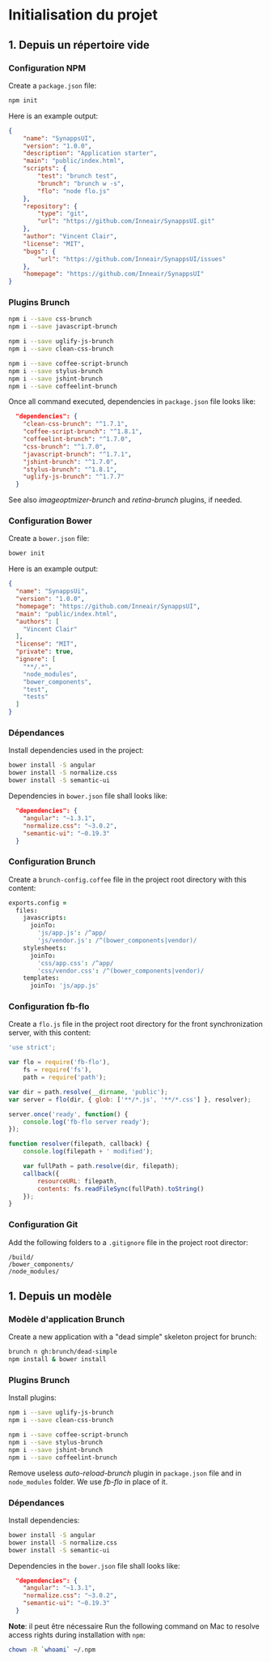 # Initialisation du projet

## <a name="scratch"></a>1. Depuis un répertoire vide

### Configuration NPM
Create a `package.json` file:
```sh
npm init
```
Here is an example output:
```json
{
    "name": "SynappsUI",
    "version": "1.0.0",
    "description": "Application starter",
    "main": "public/index.html",
    "scripts": {
        "test": "brunch test",
        "brunch": "brunch w -s",
        "flo": "node flo.js"
    },
    "repository": {
        "type": "git",
        "url": "https://github.com/Inneair/SynappsUI.git"
    },
    "author": "Vincent Clair",
    "license": "MIT",
    "bugs": {
        "url": "https://github.com/Inneair/SynappsUI/issues"
    },
    "homepage": "https://github.com/Inneair/SynappsUI"
}
```

### Plugins Brunch
```sh
npm i --save css-brunch
npm i --save javascript-brunch

npm i --save uglify-js-brunch
npm i --save clean-css-brunch

npm i --save coffee-script-brunch
npm i --save stylus-brunch
npm i --save jshint-brunch
npm i --save coffeelint-brunch
```
Once all command executed, dependencies in `package.json` file looks like:
```json
  "dependencies": {
    "clean-css-brunch": "^1.7.1",
    "coffee-script-brunch": "^1.8.1",
    "coffeelint-brunch": "^1.7.0",
    "css-brunch": "^1.7.0",
    "javascript-brunch": "^1.7.1",
    "jshint-brunch": "^1.7.0",
    "stylus-brunch": "^1.8.1",
    "uglify-js-brunch": "^1.7.7"
  }
```
See also _imageoptmizer-brunch_ and _retina-brunch_ plugins, if needed.

### Configuration Bower
Create a `bower.json` file:
```sh
bower init
```
Here is an example output:
```json
{
  "name": "SynappsUi",
  "version": "1.0.0",
  "homepage": "https://github.com/Inneair/SynappsUI",
  "main": "public/index.html",
  "authors": [
    "Vincent Clair"
  ],
  "license": "MIT",
  "private": true,
  "ignore": [
    "**/.*",
    "node_modules",
    "bower_components",
    "test",
    "tests"
  ]
}
```

### Dépendances
Install dependencies used in the project:
```sh
bower install -S angular
bower install -S normalize.css
bower install -S semantic-ui
```
Dependencies in `bower.json` file shall looks like:
```json
  "dependencies": {
    "angular": "~1.3.1",
    "normalize.css": "~3.0.2",
    "semantic-ui": "~0.19.3"
  }
```

### Configuration Brunch
Create a `brunch-config.coffee` file in the project root directory with this content:
```coffee
exports.config =
  files:
    javascripts:
      joinTo:
        'js/app.js': /^app/
        'js/vendor.js': /^(bower_components|vendor)/
    stylesheets:
      joinTo:
        'css/app.css': /^app/
        'css/vendor.css': /^(bower_components|vendor)/
    templates:
      joinTo: 'js/app.js'
```

### Configuration fb-flo
Create a `flo.js` file in the project root directory for the front synchronization server, with this content:
```javascript
'use strict';

var flo = require('fb-flo'),
    fs = require('fs'),
    path = require('path');

var dir = path.resolve(__dirname, 'public');
var server = flo(dir, { glob: ['**/*.js', '**/*.css'] }, resolver);

server.once('ready', function() {
    console.log('fb-flo server ready');
});

function resolver(filepath, callback) {
    console.log(filepath + ' modified');

    var fullPath = path.resolve(dir, filepath);
    callback({
        resourceURL: filepath,
        contents: fs.readFileSync(fullPath).toString()
    });
}
```

### Configuration Git
Add the following folders to a `.gitignore` file in the project root director:
```
/build/
/bower_components/
/node_modules/
```

## <a name="template"></a>1. Depuis un modèle
### Modèle d'application Brunch
Create a new application with a "dead simple" skeleton project for brunch:
```sh
brunch n gh:brunch/dead-simple
npm install & bower install
```

### Plugins Brunch
Install plugins:
```sh
npm i --save uglify-js-brunch
npm i --save clean-css-brunch

npm i --save coffee-script-brunch
npm i --save stylus-brunch
npm i --save jshint-brunch
npm i --save coffeelint-brunch
```
Remove useless _auto-reload-brunch_ plugin in `package.json` file and in `node_modules` folder.
We use _fb-flo_ in place of it.

### Dépendances
Install dependencies:
```sh
bower install -S angular
bower install -S normalize.css
bower install -S semantic-ui
```
Dependencies in the `bower.json` file shall looks like:
```json
  "dependencies": {
    "angular": "~1.3.1",
    "normalize.css": "~3.0.2",
    "semantic-ui": "~0.19.3"
  }
```

__Note__: il peut être nécessaire
Run the following command on Mac to resolve access rights during installation with `npm`:
```sh
chown -R `whoami` ~/.npm
```
